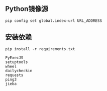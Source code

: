 ## Python镜像源

```
pip config set global.index-url URL_ADDRESS
```

## 安装依赖

```
pip install -r requirements.txt
```

```
PyExecJS
setuptools
wheel
dailycheckin
requests
ping3
jieba
```


